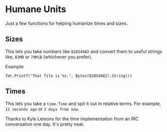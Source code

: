 # Humane Units

Just a few functions for helping humanize times and sizes.

## Sizes

This lets you take numbers like `82854982` and convert them to useful
strings like, `83MB` or `79MiB` (whichever you prefer).

Example:

    fmt.Printf("That file is %s.", Bytes(82854982).String())

## Times

This lets you take a `time.Time` and spit it out in relative terms.
For example, `12 seconds ago` or `3 days from now`.

Thanks to Kyle Lemons for the time implementation from an IRC
conversation one day.  It's pretty neat.
